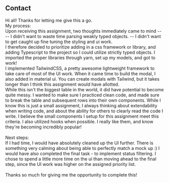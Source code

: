 <!-- POST MORTEM -->
## Contact

Hi all! Thanks for letting me give this a go. 
<br />
My process: 
<br />
Upon receiving this assignment, two thoughts immediately came to mind -- 
<br />
-- I didn't want to waste time parsing weakly typed objects.
-- I didn't want to get caught up fine tuning the styling and ui work. 
<br />
I therefore decided to prioritize adding in a css framework or library, and adding Typescript to the project so I could utilize strictly typed objects. I imported the proper libraries through yarn, set up my models, and got to work!
<br/>
I implemented TailwindCSS, a pretty awesome lightweight framework to take care of most of the UI work. When it came time to build the modal, I also added in material ui. You can create modals with Tailwind, but it takes longer than I think this assignment would have allotted. 
<br />
While this isn't the biggest table in the world, it did have potential to become quite messy. I wanted to make sure I practiced clean code, and made sure to break the table and subsequent rows into their own components. While I know this is just a small assignment, I always thinking about extendability when writing code, and about the ability for others to clearly read the code I write. I believe the small components I setup for this assignment meet this criteria. I also utilized hooks when possible. I really like them, and know they're becoming incredibly popular!  
<br/>
Next steps: 
<br/>
If I had time, I would have absolutely cleaned up the UI further. There is something very calming about being able to perfectly match a mock up :) 
I would have also completed the final task - to implement status filtering. I chose to spend a little more time on the ui than moving ahead to the final step, since the UI work was higher on the assigned priority list.  
<br/>
Thanks so much for giving me the opportunity to complete this! 

